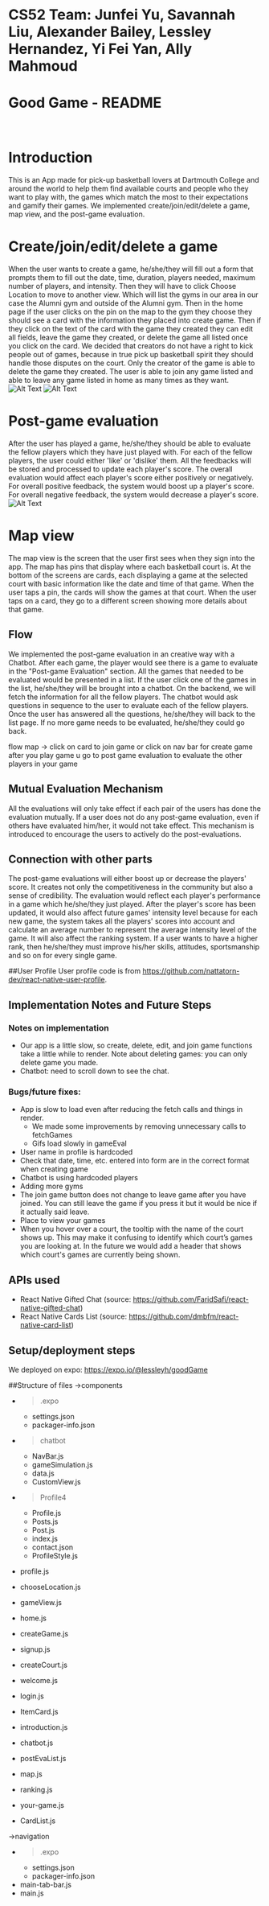 # CS52 Team: Junfei Yu, Savannah Liu, Alexander Bailey, Lessley Hernandez, Yi Fei Yan, Ally Mahmoud
# Good Game - README
&nbsp;

# Introduction
This is an App made for pick-up basketball lovers at Dartmouth College and around the world to help them find available courts and people who they want to play with, the games which match the most to their expectations and gamify their games.
We implemented create/join/edit/delete a game, map view, and the post-game evaluation.


# Create/join/edit/delete a game
When the user wants to create a game, he/she/they will fill out a form that prompts them to fill out the date, time, duration, players needed, maximum number of players, and intensity. Then they will have to click Choose Location to move to another view. Which will list
the gyms in our area in our case the Alumni gym and outside of the Alumni gym. Then in the home page if the user clicks on the pin on the map to the gym they choose they should see a card with the information they placed into create game. Then if they click on the text of the card with the game they created they can edit all fields, leave the game they created, or delete the game all listed once you click on the card. We decided that creators do not have a right to kick people out of games, because in true pick up basketball spirit they should handle those disputes on the court. Only the creator of the game is able to delete the game they created. The user is able to join any game listed and able to leave any game listed in home as many times as they want.
![Alt Text](https://github.com/dartmouth-cs52-18S/project-other-goodgame/blob/newMaster/img/create_game.gif)
![Alt Text](https://github.com/dartmouth-cs52-18S/project-other-goodgame/blob/newMaster/img/join_delete_game.gif)

# Post-game evaluation
After the user has played a game, he/she/they should be able to evaluate the fellow players which they have just played with. For each of the fellow players, the user could either 'like' or 'dislike' them. All the feedbacks will be stored and processed to update each player's score. The overall evaluation would affect each player's score either positively or negatively. For overall positive feedback, the system would boost up a player's score. For overall negative feedback, the system would decrease a player's score.
![Alt Text](https://github.com/dartmouth-cs52-18S/project-other-goodgame/blob/newMaster/img/postgame_evaluation.gif)

# Map view
The map view is the screen that the user first sees when they sign into the app. The map has pins that display where each basketball court is. At the bottom of the screens are cards, each displaying a game at the selected court with basic information like the date and time of that game. When the user taps a pin, the cards will show the games at that court. When the user taps on a card, they go to a different screen showing more details about that game.

## Flow
We implemented the post-game evaluation in an creative way with a Chatbot. After each game, the player would see there is a game to evaluate in the "Post-game Evaluation" section. All the games that needed to be evaluated would be presented in a list. If the user click one of the games in the list, he/she/they will be brought into a chatbot. On the backend, we will fetch the information for all the fellow players. The chatbot would ask questions in sequence to the user to evaluate each of the fellow players. Once the user has answered all the questions, he/she/they will back to the list page. If no more game needs to be evaluated, he/she/they could go back.

flow map -> click on card to join game
or click on nav bar for create game
after you play game u go to post game evaluation to evaluate the other players in your game

## Mutual Evaluation Mechanism

All the evaluations will only take effect if each pair of the users has done the evaluation mutually. If a user does not do any post-game evaluation, even if others have evaluated him/her, it would not take effect. This mechanism is introduced to encourage the users to actively do the post-evaluations.

##  Connection with other parts
The post-game evaluations will either boost up or decrease the players' score. It creates not only the competitiveness in the community but also a sense of credibility. The evaluation would reflect each player's performance in a game which he/she/they just played. After the player's score has been updated, it would also affect future games' intensity level because for each new game, the system takes all the players' scores into account and calculate an average number to represent the average intensity level of the game. It will also affect the ranking system. If a user wants to have a higher rank, then he/she/they must improve his/her skills, attitudes, sportsmanship and so on for every single game.

##User Profile
User profile code is from https://github.com/nattatorn-dev/react-native-user-profile.

## Implementation Notes and Future Steps

### Notes on implementation
* Our app is a little slow, so create, delete, edit, and join game functions take a little while to render. Note about deleting games: you can only delete game you made.
* Chatbot: need to scroll down to see the chat.

### Bugs/future fixes:
* App is slow to load even after reducing the fetch calls and things in render.
    * We made some improvements by removing unnecessary calls to fetchGames
    * Gifs load slowly in gameEval
* User name in profile is hardcoded
* Check that date, time, etc. entered into form are in the correct format when creating game
* Chatbot is using hardcoded players
* Adding more gyms
* The join game button does not change to leave game after you have joined. You can still leave the game if you press it but it would be nice if it actually said leave.
* Place to view your games
* When you hover over a court, the tooltip with the name of the court shows up. This may make it confusing to identify which court’s games you are looking at. In the future we would add a header that shows which court's games are currently being shown. 


## APIs used

* React Native Gifted Chat (source: https://github.com/FaridSafi/react-native-gifted-chat)
* React Native Cards List (source: https://github.com/dmbfm/react-native-card-list)

## Setup/deployment steps

We deployed on expo:
https://expo.io/@lessleyh/goodGame  


##Structure of files
->components
- >.expo
  - settings.json
  - packager-info.json

- >chatbot
  - NavBar.js
  - gameSimulation.js
  - data.js
  - CustomView.js

- >Profile4
  - Profile.js
  - Posts.js
  - Post.js
  - index.js
  - contact.json
  - ProfileStyle.js

- profile.js
- chooseLocation.js
- gameView.js
- home.js
- createGame.js
- signup.js
- createCourt.js
- welcome.js
- login.js
- ItemCard.js
- introduction.js
- chatbot.js
- postEvaList.js
- map.js
- ranking.js
- your-game.js
- CardList.js

->navigation
- >.expo
  - settings.json
  - packager-info.json
- main-tab-bar.js
- main.js

